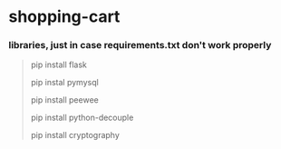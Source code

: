 # shopping-cart

### libraries, just in case requirements.txt don't work properly

>pip install flask
>
> pip instal pymysql
>
> pip install peewee
>
> pip install python-decouple
>
> pip install cryptography
